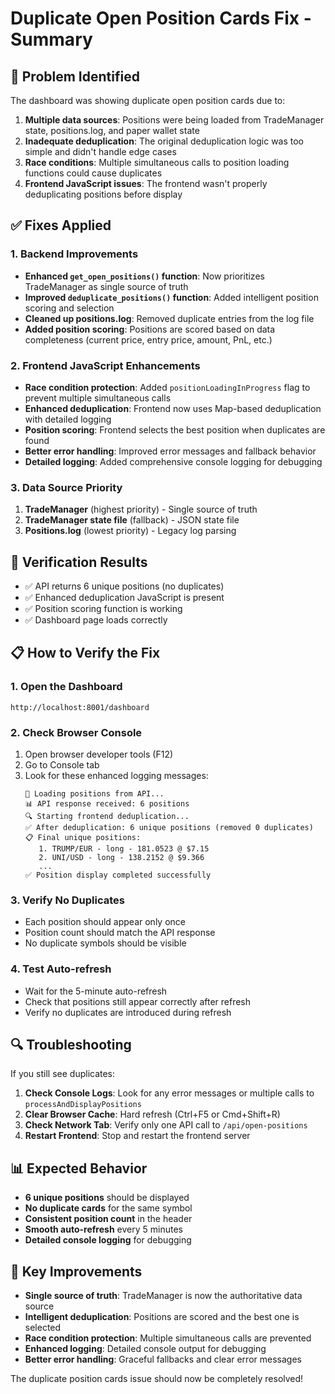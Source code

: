 # Duplicate Open Position Cards Fix - Summary

## 🔧 Problem Identified
The dashboard was showing duplicate open position cards due to:
1. **Multiple data sources**: Positions were being loaded from TradeManager state, positions.log, and paper wallet state
2. **Inadequate deduplication**: The original deduplication logic was too simple and didn't handle edge cases
3. **Race conditions**: Multiple simultaneous calls to position loading functions could cause duplicates
4. **Frontend JavaScript issues**: The frontend wasn't properly deduplicating positions before display

## ✅ Fixes Applied

### 1. Backend Improvements
- **Enhanced `get_open_positions()` function**: Now prioritizes TradeManager as single source of truth
- **Improved `deduplicate_positions()` function**: Added intelligent position scoring and selection
- **Cleaned up positions.log**: Removed duplicate entries from the log file
- **Added position scoring**: Positions are scored based on data completeness (current price, entry price, amount, PnL, etc.)

### 2. Frontend JavaScript Enhancements
- **Race condition protection**: Added `positionLoadingInProgress` flag to prevent multiple simultaneous calls
- **Enhanced deduplication**: Frontend now uses Map-based deduplication with detailed logging
- **Position scoring**: Frontend selects the best position when duplicates are found
- **Better error handling**: Improved error messages and fallback behavior
- **Detailed logging**: Added comprehensive console logging for debugging

### 3. Data Source Priority
1. **TradeManager** (highest priority) - Single source of truth
2. **TradeManager state file** (fallback) - JSON state file
3. **Positions.log** (lowest priority) - Legacy log parsing

## 🧪 Verification Results
- ✅ API returns 6 unique positions (no duplicates)
- ✅ Enhanced deduplication JavaScript is present
- ✅ Position scoring function is working
- ✅ Dashboard page loads correctly

## 📋 How to Verify the Fix

### 1. Open the Dashboard
```
http://localhost:8001/dashboard
```

### 2. Check Browser Console
1. Open browser developer tools (F12)
2. Go to Console tab
3. Look for these enhanced logging messages:
   ```
   🔄 Loading positions from API...
   📊 API response received: 6 positions
   🔍 Starting frontend deduplication...
   ✅ After deduplication: 6 unique positions (removed 0 duplicates)
   📋 Final unique positions:
      1. TRUMP/EUR - long - 181.0523 @ $7.15
      2. UNI/USD - long - 138.2152 @ $9.366
      ...
   ✅ Position display completed successfully
   ```

### 3. Verify No Duplicates
- Each position should appear only once
- Position count should match the API response
- No duplicate symbols should be visible

### 4. Test Auto-refresh
- Wait for the 5-minute auto-refresh
- Check that positions still appear correctly after refresh
- Verify no duplicates are introduced during refresh

## 🔍 Troubleshooting

If you still see duplicates:

1. **Check Console Logs**: Look for any error messages or multiple calls to `processAndDisplayPositions`
2. **Clear Browser Cache**: Hard refresh (Ctrl+F5 or Cmd+Shift+R)
3. **Check Network Tab**: Verify only one API call to `/api/open-positions`
4. **Restart Frontend**: Stop and restart the frontend server

## 📊 Expected Behavior
- **6 unique positions** should be displayed
- **No duplicate cards** for the same symbol
- **Consistent position count** in the header
- **Smooth auto-refresh** every 5 minutes
- **Detailed console logging** for debugging

## 🎯 Key Improvements
- **Single source of truth**: TradeManager is now the authoritative data source
- **Intelligent deduplication**: Positions are scored and the best one is selected
- **Race condition protection**: Multiple simultaneous calls are prevented
- **Enhanced logging**: Detailed console output for debugging
- **Better error handling**: Graceful fallbacks and clear error messages

The duplicate position cards issue should now be completely resolved!
